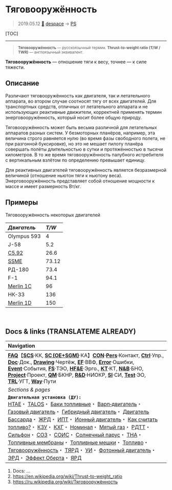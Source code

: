 # Тяговооружённость
> 2019.05.12 [🚀](../index/index.md) [despace](index.md) → [PS](ps.md)

[TOC]

---

> <small>**Тяговооружённость** — русскоязычный термин. **Thrust-to-weight ratio (T/W / TWR)** — англоязычный эквивалент.</small>

**Тяговооружённость** — отношение тяги к весу, точнее — к силе тяжести.



## Описание
Различают тяговооружённость как двигателя, так и летательного аппарата, во втором случае соотносят тягу от всех двигателей. Для транспортных средств, отличных от летательного аппарата и не использующих реактивные движители, корректней применять термин энерговооружённость, который носит более общую природу.

Тяговооружённость может быть весьма различной для летательных аппаратов разных систем. У безмоторных планёров, например, эта величина строго равняется нулю (во время фазы свободного полета, не при разгонной буксировке), но это не мешает пилоту планёра совершать полёты длительностью в сутки и протяжённостью в тысячи километров. В то же время тяговооружённость палубного истребителя с вертикальным взлётом по определению превышает единицу.

Для реактивных двигателей тяговооружённость является безразмерной величиной (отношение ньютон тяги к ньютону веса). Энерговооружённость представляет собой отношение мощности к массе и имеет размерность Вт/кг.



## Примеры
Тяговооружённость некоторых двигателей

|*Двигатель*|*T/W*|
|:-|:-|
|Olympus 593|4|
|J-58|5.2|
|[С5.92](engine_lst.md)|26.6|
|[SSME](engine_lst.md)|73.12|
|РД-180|73.4|
|F-1|94.1|
|[Merlin 1C](engine_lst.md)|96|
|НК-33|136|
|[Merlin 1D](engine_lst.md)|150|



<p style="page-break-after:always"> </p>

## Docs & links (TRANSLATEME ALREADY)
|Navigation|
|:-|
|**[FAQ](faq.md)**【**[SCS](scs.md)**·КК, **[SC (OE+SGM)](sc.md)**·КА】**[CON](contact.md)·[Pers](person.md)**·Контакт, **[Ctrl](control.md)**·Упр., **[Doc](doc.md)**·Док., **[Drawing](drawing.md)**·Чертёж, **[EF](ef.md)**·ВВФ, **[Error](error.md)**·Ошибки, **[Event](event.md)**·События, **[FS](fs.md)**·ТЭО, **[HF&E](hfe.md)**·Эрго., **[KT](kt.md)**·КТ, **[N&B](nnb.md)**·БНО, **[Project](project.md)**·Проект, **[QM](qm.md)**·БКНР, **[R&D](rnd.md)**·НИОКР, **[SI](si.md)**·СИ, **[Test](test.md)**·ЭО, **[TRL](trl.md)**·УГТ, **[Way](way.md)**·Пути|
|*Sections & pages*|
|**`Двигательная установка (ДУ):`**<br> [HTAE](htae.md)・ [TALOS](talos.md)・ [Баки топливные](fuel_tank.md)・ [Варп‑двигатель](ps.md)・ [Газовый двигатель](ps.md)・ [Гибридный двигатель](гбрд.md)・ [Двигатель Бассарда](ps.md)・ [ЖРД](ps.md)・ [ИПТ](ing.md)・ [Ионный двигатель](иод.md)・ [Как считать топливо?](si.md)・ [КЗУ](cinu.md)・ [КХГ](cgs.md)・ [Номинал](nominal.md)・ [Мятый газ](exhsteam.md)・ [РДТТ](ps.md)・ [Сильфон](сильфон.md)・ [СОЗ](соз.md)・ [СОИС](соис.md)・ [Солнечный парус](солнечный_парус.md)・ [ТНА](turbopump.md)・ [Топливные мембраны](топливные_мембраны.md)・ [Топливные мешки](топливные_мешки.md)・ [Топливо](ps.md)・ [Тяговооружённость](ttwr.md)・ [ТЯРД](тярд.md)・ [УИ](ps.md)・ [Фотонный двигатель](фотонный_двигатель.md)・ [ЭРД](ps.md)・ [Эффект Оберта](oberth_eff.md)・ [ЯРД](ps.md)|

   1. Docs: …
   1. <https://en.wikipedia.org/wiki/Thrust-to-weight_ratio>
   1. <https://ru.wikipedia.org/wiki/Тяговооружённость>

